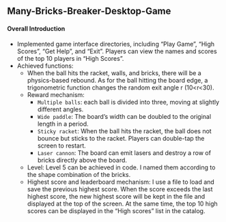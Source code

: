 ## Many-Bricks-Breaker-Desktop-Game

#### Overall Introduction
* Implemented game interface directories, including “Play Game”, “High Scores”, “Get Help”, and “Exit”. Players can view the names and scores of the top 10 players in “High Scores”.
* Achieved functions:
  + When the ball hits the racket, walls, and bricks, there will be a physics-based rebound. As for the ball hitting the board edge, a trigonometric function changes the random exit angle r (10<r<30). 
  + Reward mechanism:
    *  `Multiple balls`: each ball is divided into three, moving at slightly different angles.
    *  `Wide paddle`: The board’s width can be doubled to the original length in a period.
    *  `Sticky racket`: When the ball hits the racket, the ball does not bounce but sticks to the racket. Players can double-tap the screen to restart.
    *  `Laser cannon`: The board can emit lasers and destroy a row of bricks directly above the board.
  + Level: Level 5 can be achieved in code. I named them according to the shape combination of the bricks.
  + Highest score and leaderboard mechanism: I use a file to load and save the previous highest score. When the score exceeds the last highest score, the new highest score will be kept in the file and displayed at the top of the screen. At the same time, the top 10 high scores can be displayed in the “High scores” list in the catalog.

